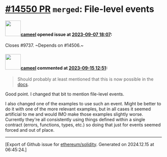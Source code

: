 # [\#14550 PR](https://github.com/ethereum/solidity/pull/14550) `merged`: File-level events

#### <img src="https://avatars.githubusercontent.com/u/137030?v=4" width="50">[cameel](https://github.com/cameel) opened issue at [2023-09-07 18:07](https://github.com/ethereum/solidity/pull/14550):

Closes #9737.
~Depends on #14506.~

#### <img src="https://avatars.githubusercontent.com/u/137030?v=4" width="50">[cameel](https://github.com/cameel) commented at [2023-09-15 12:51](https://github.com/ethereum/solidity/pull/14550#issuecomment-1721229714):

> Should probably at least mentioned that this is now possible in the [docs](https://github.com/ethereum/solidity/blob/develop/docs/contracts/events.rst?plain=1#L12).

Good point. I changed that bit to mention file-level events.

I also changed one of the examples to use such an event. Might be better to do it with one of the more relevant examples, but in all cases it seemed artificial to me and would IMO make those examples slightly worse. Currently they're all consistently using things defined within a single contract (errors, functions, types, etc.) so doing that just for events seemed forced and out of place.


-------------------------------------------------------------------------------



[Export of Github issue for [ethereum/solidity](https://github.com/ethereum/solidity). Generated on 2024.12.15 at 06:45:24.]
